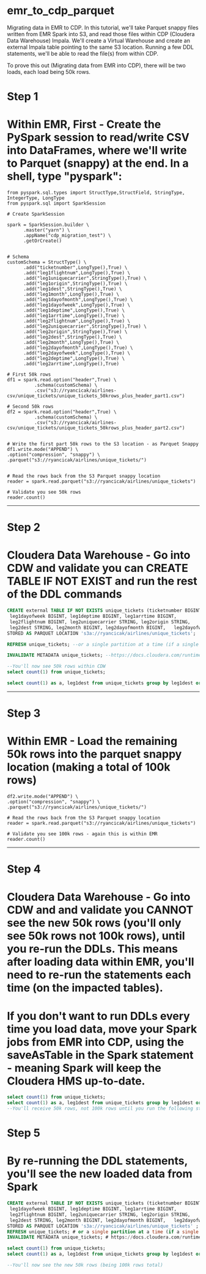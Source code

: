 # emr_to_cdp_parquet
Migrating data in EMR to CDP.  In this tutorial, we'll take Parquet snappy files written from EMR Spark into S3, and read those files within CDP (Cloudera Data Warehouse) Impala.  We'll create a Virtual Warehouse and create an external Impala table pointing to the same S3 location.  Running a few DDL statements, we'll be able to read the file(s) from within CDP. 

To prove this out (Migrating data from EMR into CDP), there will be two loads, each load being 50k rows.  


# Step 1
# Within EMR, First - Create the PySpark session to read/write CSV into DataFrames, where we'll write to Parquet (snappy) at the end.  In a shell, type "pyspark":
```shell
from pyspark.sql.types import StructType,StructField, StringType, IntegerType, LongType
from pyspark.sql import SparkSession

# Create SparkSession 

spark = SparkSession.builder \
      .master("yarn") \
      .appName("cdp_migration_test") \
      .getOrCreate()

      
# Schema
customSchema = StructType() \
      .add("ticketnumber",LongType(),True) \
      .add("leg1flightnum",LongType(),True) \
      .add("leg1uniquecarrier",StringType(),True) \
      .add("leg1origin",StringType(),True) \
      .add("leg1dest",StringType(),True) \
      .add("leg1month",LongType(),True) \
      .add("leg1dayofmonth",LongType(),True) \
      .add("leg1dayofweek",LongType(),True) \
      .add("leg1deptime",LongType(),True) \
      .add("leg1arrtime",LongType(),True) \
      .add("leg2flightnum",LongType(),True) \
      .add("leg2uniquecarrier",StringType(),True) \
      .add("leg2origin",StringType(),True) \
      .add("leg2dest",StringType(),True) \
      .add("leg2month",LongType(),True) \
      .add("leg2dayofmonth",LongType(),True) \
      .add("leg2dayofweek",LongType(),True) \
      .add("leg2deptime",LongType(),True) \
      .add("leg2arrtime",LongType(),True)
    
# First 50k rows
df1 = spark.read.option("header",True) \
  		  .schema(customSchema) \
          .csv("s3://ryancicak/airlines-csv/unique_tickets/unique_tickets_50krows_plus_header_part1.csv")

# Second 50k rows
df2 = spark.read.option("header",True) \
          .schema(customSchema) \
          .csv("s3://ryancicak/airlines-csv/unique_tickets/unique_tickets_50krows_plus_header_part2.csv")


# Write the first part 50k rows to the S3 location - as Parquet Snappy
df1.write.mode("APPEND") \
.option("compression", "snappy") \
.parquet("s3://ryancicak/airlines/unique_tickets/")


# Read the rows back from the S3 Parquet snappy location
reader = spark.read.parquet("s3://ryancicak/airlines/unique_tickets")

# Validate you see 50k rows
reader.count()
```

----
# Step 2
# Cloudera Data Warehouse - Go into CDW and validate you can CREATE TABLE IF NOT EXIST and run the rest of the DDL commands

```sql
CREATE external TABLE IF NOT EXISTS unique_tickets (ticketnumber BIGINT, leg1flightnum BIGINT, leg1uniquecarrier STRING, leg1origin STRING,   leg1dest STRING, leg1month BIGINT, leg1dayofmonth BIGINT,   
 leg1dayofweek BIGINT, leg1deptime BIGINT, leg1arrtime BIGINT,   
 leg2flightnum BIGINT, leg2uniquecarrier STRING, leg2origin STRING,   
 leg2dest STRING, leg2month BIGINT, leg2dayofmonth BIGINT,   leg2dayofweek BIGINT, leg2deptime BIGINT, leg2arrtime BIGINT ) 
STORED AS PARQUET LOCATION 's3a://ryancicak/airlines/unique_tickets';

REFRESH unique_tickets; --or a single partition at a time (if a single partition was loaded): https://docs.cloudera.com/runtime/7.2.16/impala-sql-reference/topics/impala-refresh.html

INVALIDATE METADATA unique_tickets; --https://docs.cloudera.com/runtime/7.2.16/impala-sql-reference/topics/impala-invalidate-metadata.html

--You'll now see 50k rows within CDW
select count(1) from unique_tickets;

select count(1) as a, leg1dest from unique_tickets group by leg1dest order by a desc;
```

----
# Step 3
# Within EMR - Load the remaining 50k rows into the parquet snappy location (making a total of 100k rows)
```shell
df2.write.mode("APPEND") \
.option("compression", "snappy") \
.parquet("s3://ryancicak/airlines/unique_tickets/")

# Read the rows back from the S3 Parquet snappy location
reader = spark.read.parquet("s3://ryancicak/airlines/unique_tickets")

# Validate you see 100k rows - again this is within EMR
reader.count()
```
----
# Step 4
# Cloudera Data Warehouse - Go into CDW and and validate you CANNOT see the new 50k rows (you'll only see 50k rows not 100k rows), until you re-run the DDLs. This means after loading data within EMR, you'll need to re-run the statements each time (on the impacted tables).
# If you don't want to run DDLs every time you load data, move your Spark jobs from EMR into CDP, using the saveAsTable in the Spark statement - meaning Spark will keep the Cloudera HMS up-to-date.
```sql
select count(1) from unique_tickets;
select count(1) as a, leg1dest from unique_tickets group by leg1dest order by a desc;
--You'll receive 50k rows, not 100k rows until you run the following statement(s).  You'd do this each time you're loading data within EMR on the impacted tables:
```
# Step 5
# By re-running the DDL statements, you'll see the new loaded data from Spark
```sql
CREATE external TABLE IF NOT EXISTS unique_tickets (ticketnumber BIGINT, leg1flightnum BIGINT, leg1uniquecarrier STRING, leg1origin STRING,   leg1dest STRING, leg1month BIGINT, leg1dayofmonth BIGINT,   
 leg1dayofweek BIGINT, leg1deptime BIGINT, leg1arrtime BIGINT,   
 leg2flightnum BIGINT, leg2uniquecarrier STRING, leg2origin STRING,   
 leg2dest STRING, leg2month BIGINT, leg2dayofmonth BIGINT,   leg2dayofweek BIGINT, leg2deptime BIGINT, leg2arrtime BIGINT ) 
STORED AS PARQUET LOCATION 's3a://ryancicak/airlines/unique_tickets' ;
REFRESH unique_tickets; # or a single partition at a time (if a single partition was loaded): https://docs.cloudera.com/runtime/7.2.16/impala-sql-reference/topics/impala-refresh.html
INVALIDATE METADATA unique_tickets; # https://docs.cloudera.com/runtime/7.2.16/impala-sql-reference/topics/impala-invalidate-metadata.html

select count(1) from unique_tickets;
select count(1) as a, leg1dest from unique_tickets group by leg1dest order by a desc;

--You'll now see the new 50k rows (being 100k rows total)
```
